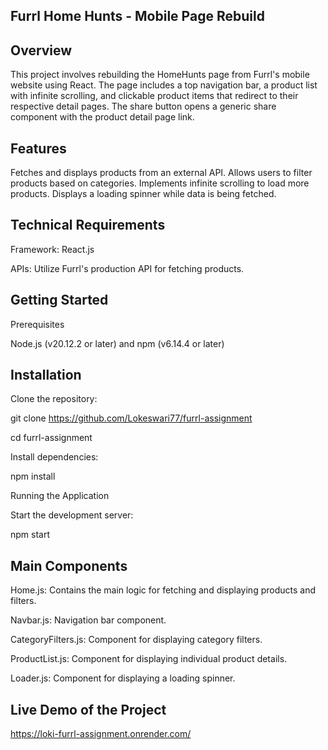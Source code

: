 Furrl Home Hunts - Mobile Page Rebuild
-----------------------------------------------------------------------------------------------------------------------------------------
Overview
-----------------------------
This project involves rebuilding the HomeHunts page from Furrl's mobile website using React. The page includes a top navigation bar, a product list with infinite scrolling, and clickable product items that redirect to their respective detail pages. The share button opens a generic share component with the product detail page link.

Features
----------------------------------------------
Fetches and displays products from an external API.
Allows users to filter products based on categories.
Implements infinite scrolling to load more products.
Displays a loading spinner while data is being fetched.

Technical Requirements
--------------------------------
Framework: React.js

APIs: Utilize Furrl's production API for fetching products.

Getting Started
-------------------------------------
Prerequisites

Node.js (v20.12.2 or later) and
npm (v6.14.4 or later)

Installation
----------------
Clone the repository:

git clone https://github.com/Lokeswari77/furrl-assignment

cd furrl-assignment

Install dependencies:

npm install

Running the Application

Start the development server:

npm start

Main Components
-----------------------------------
Home.js: Contains the main logic for fetching and displaying products and filters.

Navbar.js: Navigation bar component.

CategoryFilters.js: Component for displaying category filters.

ProductList.js: Component for displaying individual product details.

Loader.js: Component for displaying a loading spinner.

Live Demo of the Project
--------------------------------
https://loki-furrl-assignment.onrender.com/
